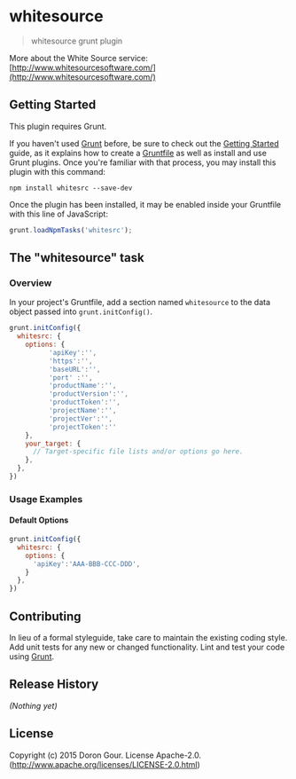 # whitesource

> whitesource grunt plugin

More about the White Source service: [http://www.whitesourcesoftware.com/](http://www.whitesourcesoftware.com/)

## Getting Started
This plugin requires Grunt.

If you haven't used [Grunt](http://gruntjs.com/) before, be sure to check out the [Getting Started](http://gruntjs.com/getting-started) guide, as it explains how to create a [Gruntfile](http://gruntjs.com/sample-gruntfile) as well as install and use Grunt plugins. Once you're familiar with that process, you may install this plugin with this command:

```shell
npm install whitesrc --save-dev
```

Once the plugin has been installed, it may be enabled inside your Gruntfile with this line of JavaScript:

```js
grunt.loadNpmTasks('whitesrc');
```

## The "whitesource" task

### Overview
In your project's Gruntfile, add a section named `whitesource` to the data object passed into `grunt.initConfig()`.

```js
grunt.initConfig({
  whitesrc: {
    options: {
          'apiKey':'',
          'https':'',
          'baseURL':'',
          'port' :'',
          'productName':'',
          'productVersion':'',
          'productToken':'',
          'projectName':'',
          'projectVer':'',
          'projectToken':''
    },
    your_target: {
      // Target-specific file lists and/or options go here.
    },
  },
})
```


### Usage Examples

#### Default Options

```js
grunt.initConfig({
  whitesrc: {
    options: {
      'apiKey':'AAA-BBB-CCC-DDD',
    }
  },
})
```

## Contributing
In lieu of a formal styleguide, take care to maintain the existing coding style. Add unit tests for any new or changed functionality. Lint and test your code using [Grunt](http://gruntjs.com/).

## Release History
_(Nothing yet)_

## License
Copyright (c) 2015 Doron Gour. 
License Apache-2.0. (http://www.apache.org/licenses/LICENSE-2.0.html)
